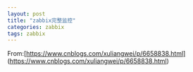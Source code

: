 ```yaml
---
layout: post
title: "zabbix完整监控"
categories: zabbix
tags: zabbix
---
```







From:[https://www.cnblogs.com/xuliangwei/p/6658838.html] (https://www.cnblogs.com/xuliangwei/p/6658838.html)
